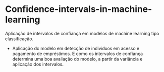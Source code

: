 # Confidence-intervals-in-machine-learning

Aplicação de intervalos de confiança em modelos de machine learning tipo classificação.

- Aplicação do modelo em detecção de indivíduos em acesso e pagamento de empréstimos. E como os intervalos de confiança determina uma boa avaliação do modelo, a partir da variância e aplicação dos intervalos.
